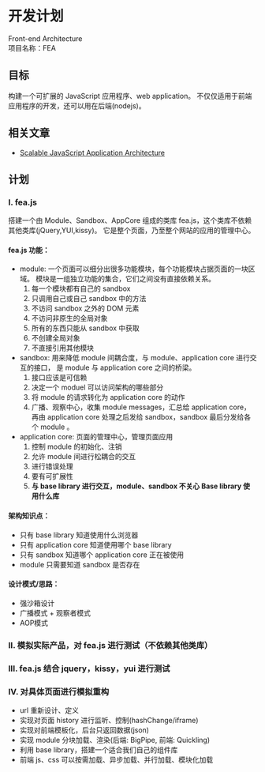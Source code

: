 开发计划
========
Front-end Architecture <br/>
项目名称：FEA

## 目标
构建一个可扩展的 JavaScript 应用程序、web application。
不仅仅适用于前端应用程序的开发，还可以用在后端(nodejs)。

## 相关文章
* [Scalable JavaScript Application Architecture](http://developer.yahoo.com/yui/theater/video.php?v=zakas-architecture)

## 计划

### **I. fea.js**
搭建一个由 Module、Sandbox、AppCore 组成的类库 fea.js，这个类库不依赖其他类库(jQuery,YUI,kissy)。
它是整个页面，乃至整个网站的应用的管理中心。

#### fea.js 功能：
* module: 一个页面可以细分出很多功能模块，每个功能模块占据页面的一块区域。
模块是一组独立功能的集合，它们之间没有直接依赖关系。
    1. 每一个模块都有自己的 sandbox
    2. 只调用自己或自己 sandbox 中的方法
    3. 不访问 sandbox 之外的 DOM 元素
    4. 不访问非原生的全局对象
    5. 所有的东西只能从 sandbox 中获取
    6. 不创建全局对象
    7. 不直接引用其他模块
* sandbox: 用来降低 module 间耦合度，与 module、application core 进行交互的接口，
是 module 与 application core 之间的桥梁。
    1. 接口应该是可信赖
    2. 决定一个 moduel 可以访问架构的哪些部分
    3. 将 module 的请求转化为 application core 的动作
    4. 广播、观察中心，收集 module messages，汇总给 application core，
再由 application core 处理之后发给 sandbox，sandbox 最后分发给各个 module 。
* application core: 页面的管理中心，管理页面应用
    1. 控制 module 的初始化、注销
    2. 允许 module 间进行松耦合的交互
    3. 进行错误处理
    4. 要有可扩展性
    5. **与 base library 进行交互，module、sandbox 不关心 Base library 使用什么库**

#### 架构知识点：
* 只有 base library 知道使用什么浏览器
* 只有 application core 知道使用哪个 base library
* 只有 sandbox 知道哪个 application core 正在被使用
* module 只需要知道 sandbox 是否存在

#### 设计模式/思路：
* 强沙箱设计
* 广播模式 + 观察者模式
* AOP模式

### **II. 模拟实际产品，对 fea.js 进行测试（不依赖其他类库）**
### **III. fea.js 结合 jquery，kissy，yui 进行测试**
### **IV. 对具体页面进行模拟重构**
* url 重新设计、定义
* 实现对页面 history 进行监听、控制(hashChange/iframe)
* 实现对前端模板化，后台只返回数据(json)
* 实现 module 分块加载、渲染(后端: BigPipe, 前端: Quickling)
* 利用 base library，搭建一个适合我们自己的组件库
* 前端 js、css 可以按需加载、异步加载、并行加载、模块化加载
